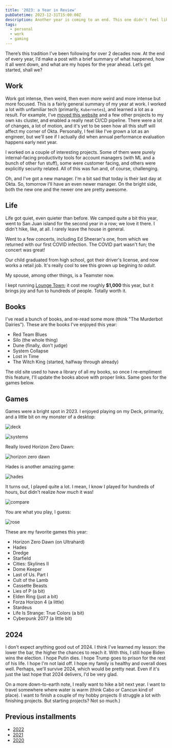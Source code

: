 ```yaml
---
title: '2023: a Year in Review'
pubDatetime: 2023-12-31T15:00:00Z
description: Another year is coming to an end. This one didn't feel like it was too long, which is good, I guess. Time to count the chickens (or something like that).
tags:
  - personal
  - work
  - gaming
---
```


There’s this tradition I’ve been following for over 2 decades now. At the end of every year, I’d make a post with a brief summary of what happened, how it all went down, and what are my hopes for the year ahead. Let’s get started, shall we?

## Work

Work got intense, then weird, then even more weird and more intense but more focused. This is a fairly general summary of my year at work. I worked a lot with unfamiliar tech (primarily, `Kubernetes`), and learned a lot as a result. For example, I've [moved this website](/blog/vercel-to-kubernetes) and a few other projects to my own `k8s` cluster, and enabled a really neat CI/CD pipeline. There were a lot of changes, a lot of motion, and it's yet to be seen how all this stuff will affect my corner of Okta. Personally, I feel like I've grown a lot as an engineer, but we'll see if I actually did when annual performance evaluation happens early next year.

I worked on a couple of interesting projects. Some of them were purely internal-facing productivity tools for account managers (with ML and a bunch of other fun stuff), some were customer facing, and others were explicitly security related. All of this was fun and, of course, challenging. 

Oh, and I've got a new manager. I'm a bit sad that today is their last day at Okta. So, tomorrow I'll have an even newer manager. On the bright side, both the new one and the newer one are pretty awesome.

## Life

Life got quiet, even quieter than before. We camped quite a bit this year, went to San Juan island for the second year in a row; we love it there. I didn't hike, like, at all. I rarely leave the house in general. 

Went to a few concerts, including Ed Sheeran's one, from which we returned with our first COVID infection. The COVID part wasn't fun; the concert was great!

Our child graduated from high school, got their driver's license, and now works a retail job. It's really cool to see this grown up begining _to adult_.

My spouse, among other things, is a Teamster now.

I kept running [Lounge Town](https://lounge.town); it cost me roughly **$1,000** this year, but it brings joy and fun to hundreds of people. Totally worth it. 

## Books

I've read a bunch of books, and re-read some more (think "The Murderbot Dairies"). These are the books I've enjoyed this year:

  - Red Team Blues
  - Silo (the whole thing)
  - Dune (finally, don't judge)
  - System Collapse
  - Lost in Time
  - The Witch King (started, halfway through already)

The old site used to have a library of all my books, so once I re-empliment this feature, I'll update the books above with proper links. Same goes for the games below. 

## Games

Games were a bright spot in 2023. I enjoyed playing on my Deck, primarily, and a little bit on my monster of a desktop:

![deck](../../../../../assets/blog/posts/2023-a-year-in-review/deck.png)

![systems](../../../../../assets/blog/posts/2023-a-year-in-review/systems.png)

Really loved Horizon Zero Dawn:

![horizon zero dawn](../../../../../assets/blog/posts/2023-a-year-in-review/aloy.jpg)

Hades is another amazing game:

![hades](../../../../../assets/blog/posts/2023-a-year-in-review/hades.jpg)

It turns out, I played quite a lot. I mean, I know I played for hundreds of hours, but didn't realize _how much_ it was! 

![compare](../../../../../assets/blog/posts/2023-a-year-in-review/compare.png)

You are what you play, I guess:

![rose](../../../../../assets/blog/posts/2023-a-year-in-review/rose.png)

These are my favorite games this year:

  - Horizon Zero Dawn (on Ultrahard)
  - Hades
  - Dredge
  - Starfield
  - Cities: Skylines II
  - Dome Keeper
  - Last of Us. Part I
  - Cult of the Lamb
  - Cassette Beasts
  - Lies of P (a bit)
  - Elden Ring (just a bit)
  - Forza Horizon 4 (a little)
  - Stardeus
  - Life Is Strange: True Colors (a bit)
  - Cyberpunk 2077 (a little bit)

## 2024

I don't expect anything good out of 2024. I think I've learned my lesson: the lower the bar, the higher the chances to reach it. With this, I still hope Biden wins the election. I hope Putin dies. I hope Trump goes to prison for the rest of his life. I hope I'm not laid off. I hope my family is healthy and overall does well. Perhaps, we'll survive 2024, which would be pretty neat. Even if it's just the last hope that 2024 delivers, I'd be very glad. 

On a more down-to-earth note, I really want to hike a bit next year. I want to travel somewhere where water is warm (think Cabo or Cancun kind of place). I want to finish a couple of my hobby projects (I struggle a lot with finishing projects. But starting projects? Not so much.)

## Previous installments

- [2022](/blog/2022-a-year-in-review)
- [2021](/blog/2021-the-year-in-review)
- [2020](/blog/2020-wont-be-missed)
